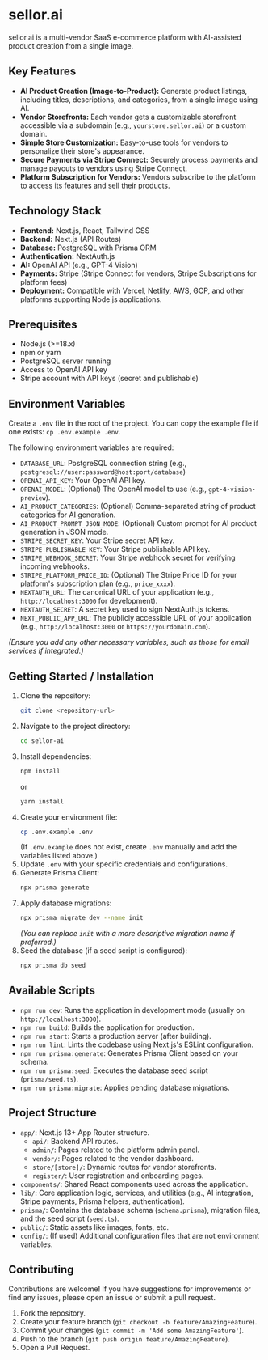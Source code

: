 # sellor.ai

sellor.ai is a multi-vendor SaaS e-commerce platform with AI-assisted product creation from a single image.

## Key Features

*   **AI Product Creation (Image-to-Product):** Generate product listings, including titles, descriptions, and categories, from a single image using AI.
*   **Vendor Storefronts:** Each vendor gets a customizable storefront accessible via a subdomain (e.g., `yourstore.sellor.ai`) or a custom domain.
*   **Simple Store Customization:** Easy-to-use tools for vendors to personalize their store's appearance.
*   **Secure Payments via Stripe Connect:** Securely process payments and manage payouts to vendors using Stripe Connect.
*   **Platform Subscription for Vendors:** Vendors subscribe to the platform to access its features and sell their products.

## Technology Stack

*   **Frontend:** Next.js, React, Tailwind CSS
*   **Backend:** Next.js (API Routes)
*   **Database:** PostgreSQL with Prisma ORM
*   **Authentication:** NextAuth.js
*   **AI:** OpenAI API (e.g., GPT-4 Vision)
*   **Payments:** Stripe (Stripe Connect for vendors, Stripe Subscriptions for platform fees)
*   **Deployment:** Compatible with Vercel, Netlify, AWS, GCP, and other platforms supporting Node.js applications.

## Prerequisites

*   Node.js (>=18.x)
*   npm or yarn
*   PostgreSQL server running
*   Access to OpenAI API key
*   Stripe account with API keys (secret and publishable)

## Environment Variables

Create a `.env` file in the root of the project. You can copy the example file if one exists: `cp .env.example .env`.

The following environment variables are required:

*   `DATABASE_URL`: PostgreSQL connection string (e.g., `postgresql://user:password@host:port/database`)
*   `OPENAI_API_KEY`: Your OpenAI API key.
*   `OPENAI_MODEL`: (Optional) The OpenAI model to use (e.g., `gpt-4-vision-preview`).
*   `AI_PRODUCT_CATEGORIES`: (Optional) Comma-separated string of product categories for AI generation.
*   `AI_PRODUCT_PROMPT_JSON_MODE`: (Optional) Custom prompt for AI product generation in JSON mode.
*   `STRIPE_SECRET_KEY`: Your Stripe secret API key.
*   `STRIPE_PUBLISHABLE_KEY`: Your Stripe publishable API key.
*   `STRIPE_WEBHOOK_SECRET`: Your Stripe webhook secret for verifying incoming webhooks.
*   `STRIPE_PLATFORM_PRICE_ID`: (Optional) The Stripe Price ID for your platform's subscription plan (e.g., `price_xxxx`).
*   `NEXTAUTH_URL`: The canonical URL of your application (e.g., `http://localhost:3000` for development).
*   `NEXTAUTH_SECRET`: A secret key used to sign NextAuth.js tokens.
*   `NEXT_PUBLIC_APP_URL`: The publicly accessible URL of your application (e.g., `http://localhost:3000` or `https://yourdomain.com`).

*(Ensure you add any other necessary variables, such as those for email services if integrated.)*

## Getting Started / Installation

1.  Clone the repository:
    ```bash
    git clone <repository-url>
    ```
2.  Navigate to the project directory:
    ```bash
    cd sellor-ai
    ```
3.  Install dependencies:
    ```bash
    npm install
    ```
    or
    ```bash
    yarn install
    ```
4.  Create your environment file:
    ```bash
    cp .env.example .env
    ```
    (If `.env.example` does not exist, create `.env` manually and add the variables listed above.)
5.  Update `.env` with your specific credentials and configurations.
6.  Generate Prisma Client:
    ```bash
    npx prisma generate
    ```
7.  Apply database migrations:
    ```bash
    npx prisma migrate dev --name init
    ```
    *(You can replace `init` with a more descriptive migration name if preferred.)*
8.  Seed the database (if a seed script is configured):
    ```bash
    npx prisma db seed
    ```

## Available Scripts

*   `npm run dev`: Runs the application in development mode (usually on `http://localhost:3000`).
*   `npm run build`: Builds the application for production.
*   `npm run start`: Starts a production server (after building).
*   `npm run lint`: Lints the codebase using Next.js's ESLint configuration.
*   `npm run prisma:generate`: Generates Prisma Client based on your schema.
*   `npm run prisma:seed`: Executes the database seed script (`prisma/seed.ts`).
*   `npm run prisma:migrate`: Applies pending database migrations.

## Project Structure

*   `app/`: Next.js 13+ App Router structure.
    *   `api/`: Backend API routes.
    *   `admin/`: Pages related to the platform admin panel.
    *   `vendor/`: Pages related to the vendor dashboard.
    *   `store/[store]/`: Dynamic routes for vendor storefronts.
    *   `register/`: User registration and onboarding pages.
*   `components/`: Shared React components used across the application.
*   `lib/`: Core application logic, services, and utilities (e.g., AI integration, Stripe payments, Prisma helpers, authentication).
*   `prisma/`: Contains the database schema (`schema.prisma`), migration files, and the seed script (`seed.ts`).
*   `public/`: Static assets like images, fonts, etc.
*   `config/`: (If used) Additional configuration files that are not environment variables.

## Contributing

Contributions are welcome! If you have suggestions for improvements or find any issues, please open an issue or submit a pull request.

1.  Fork the repository.
2.  Create your feature branch (`git checkout -b feature/AmazingFeature`).
3.  Commit your changes (`git commit -m 'Add some AmazingFeature'`).
4.  Push to the branch (`git push origin feature/AmazingFeature`).
5.  Open a Pull Request.
